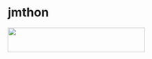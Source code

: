 # jmthon

<p align="left"><a href="https://heroku.com/deploy?template=https://github.com/khalilpp99/roz"> <img src="https://img.shields.io/badge/Deploy%20To%20Heroku-purple?style=for-the-badge&logo=heroku" width="320" height="58.45"/></a></p>
